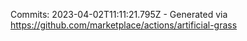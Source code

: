 Commits: 2023-04-02T11:11:21.795Z - Generated via https://github.com/marketplace/actions/artificial-grass
<br>
